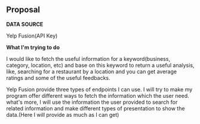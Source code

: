 ## Proposal

**DATA SOURCE**

Yelp Fusion(API Key)

**What I'm trying to do**

I would like to fetch the useful information for a keyword(business, category, location, etc) and base on this keyword to return a useful analysis, like, searching for a restaurant by a location and you can get average ratings and some of the useful feedbacks. 

Yelp Fusion provide three types of endpoints I can use. I will try to make my program offer different ways to fetch the information which the user need. what's more, I will use the information the user provided to search for related information and make different types of presentation to show the data.(Here I will provide as much as I can get)

